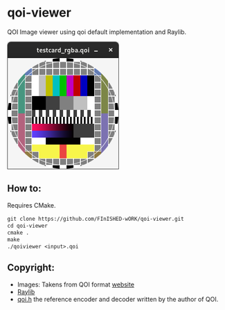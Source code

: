 # qoi-viewer

QOI Image viewer using qoi default implementation and Raylib.

![example](test.png)

## How to:

Requires CMake.

```console
git clone https://github.com/FInISHED-wORK/qoi-viewer.git
cd qoi-viewer
cmake .
make
./qoiviewer <input>.qoi
```

## Copyright:

- Images: Takens from QOI format [website](https://qoiformat.org/)
- [Raylib](https://github.com/raysan5/raylib)
- [qoi.h](https://github.com/phoboslab/qoi) the reference encoder and decoder written by the author of QOI.
